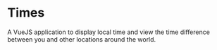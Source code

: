 # Times

A VueJS application to display local time and view the time difference between you and other locations around the world.
